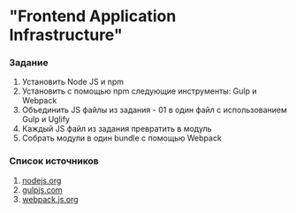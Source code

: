 # "Frontend Application Infrastructure"

### Задание
1. Установить Node JS и npm
2. Установить с помощью npm следующие инструменты: Gulp и Webpack
3. Объединить JS файлы из задания - 01 в один файл с использованием Gulp и Uglify
4. Каждый JS файл из задания превратить в модуль
5. Собрать модули в один bundle с помощью Webpack

### Список источников
1. [nodejs.org](https://nodejs.org) 
2. [gulpjs.com](https://gulpjs.com) 
3. [webpack.js.org](https://webpack.js.org) 
